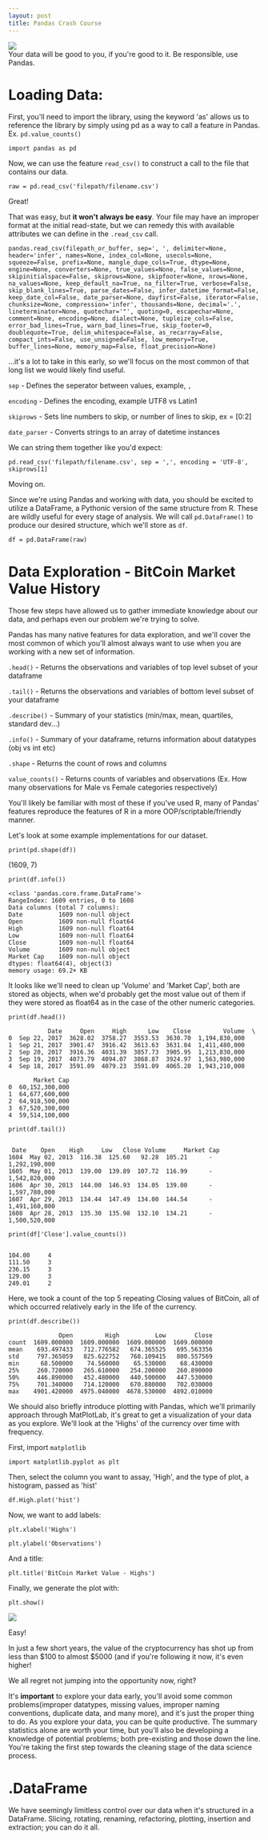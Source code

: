 ```yaml
---
layout: post
title: Pandas Crash Course
---
```


<img src="/Images/pandas.jpg" class="inline"/><br>
Your data will be good to you, if you're good to it. Be responsible, use Pandas. 

# Loading Data:

First, you'll need to import the library, using the keyword 'as' allows us to reference the library
by simply using pd as a way to call a feature in Pandas. Ex. `pd.value_counts()`

`import pandas as pd`

Now, we can use the feature `read_csv()` to construct a call to the file that contains our data.

`raw = pd.read_csv('filepath/filename.csv')`

Great! 

That was easy, but <b>it won't always be easy</b>. Your file may have an improper format at the initial read-state, but we can remedy this with available attributes we can define in the `.read_csv` call.

`pandas.read_csv(filepath_or_buffer, sep=', ', delimiter=None, header='infer', names=None, index_col=None, usecols=None, squeeze=False, prefix=None, mangle_dupe_cols=True, dtype=None, engine=None, converters=None, true_values=None, false_values=None, skipinitialspace=False, skiprows=None, skipfooter=None, nrows=None, na_values=None, keep_default_na=True, na_filter=True, verbose=False, skip_blank_lines=True, parse_dates=False, infer_datetime_format=False, keep_date_col=False, date_parser=None, dayfirst=False, iterator=False, chunksize=None, compression='infer', thousands=None, decimal='.', lineterminator=None, quotechar='"', quoting=0, escapechar=None, comment=None, encoding=None, dialect=None, tupleize_cols=False, error_bad_lines=True, warn_bad_lines=True, skip_footer=0, doublequote=True, delim_whitespace=False, as_recarray=False, compact_ints=False, use_unsigned=False, low_memory=True, buffer_lines=None, memory_map=False, float_precision=None)`

...it's a lot to take in this early, so we'll focus on the most common of that long list we would likely find useful.

`sep` - Defines the seperator between values, example, `,`  

`encoding` - Defines the encoding, example UTF8 vs Latin1

`skiprows` - Sets line numbers to skip, or number of lines to skip, ex = [0:2] 

`date_parser` - Converts strings to an array of datetime instances

We can string them together like you'd expect:

`pd.read_csv('filepath/filename.csv', sep = ',', encoding = 'UTF-8', skiprows[1]`

Moving on.

Since we're using Pandas and working with data, you should be excited to utilize a DataFrame, a Pythonic version of the same structure from R. These are wildly useful for every stage of analysis.
We will call `pd.DataFrame()` to produce our desired structure, which we'll store as `df`. 

`df = pd.DataFrame(raw)`

# Data Exploration - BitCoin Market Value History

Those few steps have allowed us to gather immediate knowledge about our data, and perhaps even our problem we're trying to solve.

Pandas has many native features for data exploration, and we'll cover the most common of which you'll almost always want to use when you are working with a new set of information. 

`.head()` - Returns the observations and variables of top level subset of your dataframe

`.tail()` - Returns the observations and variables of bottom level subset of your dataframe

`.describe()` - Summary of your statistics (min/max, mean, quartiles, standard dev...)

`.info()` - Summary of your dataframe, returns information about datatypes (obj vs int etc)

`.shape` - Returns the count of rows and columns

`value_counts()` - Returns counts of variables and observations (Ex. How many observations for Male vs Female categories respectively)

You'll likely be familiar with most of these if you've used R, many of Pandas' features reproduce the features of R in a more OOP/scriptable/friendly manner. 

Let's look at some example implementations for our dataset.


`print(pd.shape(df))`

(1609, 7)

`print(df.info())`

```
<class 'pandas.core.frame.DataFrame'>
RangeIndex: 1609 entries, 0 to 1608
Data columns (total 7 columns):
Date          1609 non-null object
Open          1609 non-null float64
High          1609 non-null float64
Low           1609 non-null float64
Close         1609 non-null float64
Volume        1609 non-null object
Market Cap    1609 non-null object
dtypes: float64(4), object(3)
memory usage: 69.2+ KB
```

It looks like we'll need to clean up 'Volume' and 'Market Cap', both are stored as objects, when we'd probably get the most 
value out of them if they were stored as float64 as in the case of the other numeric categories. 

`print(df.head())`

```
           Date     Open     High      Low    Close         Volume  \
0  Sep 22, 2017  3628.02  3758.27  3553.53  3630.70  1,194,830,000   
1  Sep 21, 2017  3901.47  3916.42  3613.63  3631.04  1,411,480,000   
2  Sep 20, 2017  3916.36  4031.39  3857.73  3905.95  1,213,830,000   
3  Sep 19, 2017  4073.79  4094.07  3868.87  3924.97  1,563,980,000   
4  Sep 18, 2017  3591.09  4079.23  3591.09  4065.20  1,943,210,000   

       Market Cap  
0  60,152,300,000  
1  64,677,600,000  
2  64,918,500,000  
3  67,520,300,000  
4  59,514,100,000  

```

`print(df.tail())`

```

 Date    Open    High     Low   Close Volume     Market Cap
1604  May 02, 2013  116.38  125.60   92.28  105.21      -  1,292,190,000
1605  May 01, 2013  139.00  139.89  107.72  116.99      -  1,542,820,000
1606  Apr 30, 2013  144.00  146.93  134.05  139.00      -  1,597,780,000
1607  Apr 29, 2013  134.44  147.49  134.00  144.54      -  1,491,160,000
1608  Apr 28, 2013  135.30  135.98  132.10  134.21      -  1,500,520,000

```

`print(df['Close'].value_counts())`

```

104.00     4
111.50     3
236.15     3
129.00     3
249.01     2

```
Here, we took a count of the top 5 repeating Closing values of BitCoin, all of which occurred relatively early in the life of the currency. 


`print(df.describe())`

```
              Open         High          Low        Close
count  1609.000000  1609.000000  1609.000000  1609.000000
mean    693.497433   712.776582   674.365525   695.563356
std     797.365059   825.622752   768.109415   800.557569
min      68.500000    74.560000    65.530000    68.430000
25%     260.720000   265.610000   254.200000   260.890000
50%     446.890000   452.480000   440.500000   447.530000
75%     701.340000   714.120000   670.880000   702.030000
max    4901.420000  4975.040000  4678.530000  4892.010000

```

We should also briefly introduce plotting with Pandas, which we'll primarily approach through MatPlotLab, it's great
to get a visualization of your data as you explore. We'll look at the 'Highs' of the currency over time with frequency.

First, import `matplotlib`

`import matplotlib.pyplot as plt`

Then, select the column you want to assay, 'High', and the type of plot, a histogram, passed as 'hist'

`df.High.plot('hist')`

Now, we want to add labels:

`plt.xlabel('Highs')`

`plt.ylabel('Observations')`

And a title:

`plt.title('BitCoin Market Value - Highs')`

Finally, we generate the plot with:

`plt.show()`

<img src="/Images/BCHighs.png" class="inline"/><br>

Easy!

In just a few short years, the value of the cryptocurrency has shot up from less than $100 to almost $5000 (and if you're following it now, it's even higher! 

We all regret not jumping into the opportunity now, right?

It's <b>important</b> to explore your data early, you'll avoid some common problems(improper datatypes, missing values, improper naming conventions, duplicate data, and many more), and it's just the proper thing to do. As you explore your data, you can be quite productive. The summary statistics alone are worth your time, but you'll also be developing a knowledge of potential problems; both pre-existing and those down the line. You're taking the first step towards the cleaning stage of the data science process. 

# .DataFrame

We have seemingly limitless control over our data when it's structured in a DataFrame. Slicing, rotating, renaming, refactoring, plotting, insertion and extraction; you can do it all. 

